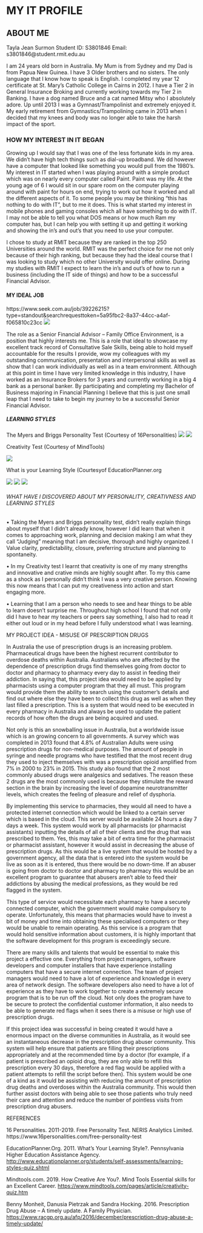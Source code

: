 <html>
<head>
</head>
<body>

<h1>MY IT PROFILE</h1> 

<h2>ABOUT ME</h2>

<p>Tayla Jean Surmon
Student ID: S3801846
Email: s3801846@student.rmit.edu.au 


I am 24 years old born in Australia. My Mum is from Sydney and my Dad is from Papua New Guinea. I have 3 Older brothers and no sisters. 
The only language that I know how to speak is English. I completed my year 12 certificate at St. Mary’s Catholic College in Cairns in 2012. 
I have a Tier 2 in General Insurance Broking and currently working towards my Tier 2 in Banking. I have a dog named Bruce and a cat named Mitsy who I absolutely adore. 
Up until 2013 I was a Gymnast/Trampolinist and extremely enjoyed it. My early retirement from Gymnastics/Trampolining came in 2013 when I decided that my knees and 
body was no longer able to take the harsh impact of the sport.</p>

<h3>HOW MY INTEREST IN IT BEGAN</h3>

<p>Growing up I would say that I was one of the less fortunate kids in my area. We didn’t have high tech things such as dial-up broadband. 
   We dd however have a computer that looked like something you would pull from the 1980’s. My interest in IT started when I was playing around 
   with a simple product which was on nearly every computer called Paint. Paint was my life. At the young age of 6 I would sit in our spare room 
   on the computer playing around with paint for hours on end, trying to work out how it worked and all the different aspects of it. 
   To some people you may be thinking “this has nothing to do with IT”, but to me it does. This is what started my interest in mobile phones and 
   gaming consoles which all have something to do with IT. I may not be able to tell you what DOS means or how much Ram my computer has, 
   but I can help you with setting it up and getting it working and showing the in’s and out’s that you need to use your computer. 

   I chose to study at RMIT because they are ranked in the top 250 Universities around the world. RMIT was the perfect choice for me not only 
   because of their high ranking, but because they had the ideal course that I was looking to study which no other University would offer online. 
   During my studies with RMIT I expect to learn the in’s and out’s of how to run a business (including the IT side of things) and how to be 
   a successful Financial Advisor.</p>

<h4>MY IDEAL JOB</h4>

<p>https://www.seek.com.au/job/39226215?type=standout&searchrequesttoken=5a95fbc2-8a37-44cc-a4af-f065810c23cc

<img src="job.jpg">

   The role as a Senior Financial Advisor – Family Office Environment, is a position that highly interests me. This is a role that ideal to 
   showcase my excellent track record of Consultative Sale Skills, being able to hold myself accountable for the results I provide, wow my colleagues 
   with my outstanding communication, presentation and interpersonal skills as well as show that I can work individually as well as in a team 
   environment. Although at this point in time I have very limited knowledge in this industry, I have worked as an Insurance Brokers for 3 years and 
   currently working in a big 4 bank as a personal banker. By participating and completing my Bachelor of Business majoring in Financial Planning I 
   believe that this is just one small leap that I need to take to begin my journey to be a successful Senior Financial Advisor.</p>
   
<h5>LEARNING STYLES</h5>

<p>The Myers and Briggs Personality Test (Courtesy of 16Personalities)

   <img src="personality.jpg">
   <img src="your personality.jpg">

   Creativity Test (Courtesy of MindTools)
   
   <img src="creativity.jpg">

   
   What is your Learning Style (Courtesyof EducationPlanner.org
   
   <img src="learning style.jpg">
   <img src="auditory.jpg">
   <img src="visual.jpg"></p>
   
<h6>WHAT HAVE I DISCOVERED ABOUT MY PERSONALITY, CREATIVNESS AND LEARNING STYLES</h6>

<p>• Taking the Myers and Briggs personality test, didn’t really explain things about myself that I didn’t already know, 
     however I did learn that when it comes to approaching work, planning and decision making I am what they call “Judging” 
	 meaning that I am decisive, thorough and highly organized. I Value clarity, predictability, closure, preferring structure and 
	 planning to spontaneity. 
	 
   • In my Creativity test I learnt that creativity is one of my many strengths and innovative and crative minds are highly sought after. 
     To my this came as a shock as I personally didn’t think I was a very creative person. Knowing this now means that I can put my 
	 creativeness into action and start engaging more. 
	 
   • Learning that I am a person who needs to see and hear things to be able to learn doesn’t surprise me. Throughout high school I found that 
     not only did I have to hear my teachers or peers say something, I also had to read it either out loud or in my head before I 
	 fully understood what I was learning.</p>

<h7>MY PROJECT IDEA - MISUSE OF PRESCRIPTION DRUGS</h7>

<p>In Australia the use of prescription drugs is an increasing problem. Pharmaceutical drugs have been the highest recurrent contributor to 
   overdose deaths within Australia. Australians who are affected by the dependence of prescription drugs find themselves going from doctor to 
   doctor and pharmacy to pharmacy every day to assist in feeding their addiction. In saying that, this project idea would need to be applied by 
   pharmacists using a computer program that they all must. This program would provide them the ability to search using the customer’s details 
   and find out where else they have been to collect this drug as well as when they last filled a prescription. This is a system that would need 
   to be executed in every pharmacy in Australia and always be used to update the patient records of how often the drugs are being acquired and 
   used. 

   Not only is this an snowballing issue in Australia, but a worldwide issue which is an growing concern to all governments. A survey which 
   was completed in 2013 found that 4.8% of Australian Adults were using prescription drugs for non-medical purposes. The amount of people in syringe
   and needle programs who have testified that the most recent drug they used to inject themselves with was a prescription opioid amplified 
   from 7% in 2000 to 23% in 2015. This study also found that the 2 most commonly abused drugs were analgesics and sedatives. 
   The reason these 2 drugs are the most commonly used is because they stimulate the reward section in the brain by increasing the level of 
   dopamine neurotransmitter levels, which creates the feeling of pleasure and relief of dysphoria. 

   By implementing this service to pharmacies, they would all need to have a protected internet connection which would be linked to a certain 
   server which is based in the cloud. This server would be available 24 hours a day 7 days a week. This system would work by all pharmacists 
   (or pharmacist assistants) inputting the details of all of their clients and the drug that was prescribed to them. Yes, this may take a bit of 
   extra time for the pharmacist or pharmacist assistant, however it would assist in decreasing the abuse of prescription drugs. As this would 
   be a live system that would be hosted by a government agency, all the data that is entered into the system would be live as soon as it is 
   entered, thus there would be no down-time. If an abuser is going from doctor to doctor and pharmacy to pharmacy this would be an excellent 
   program to guarantee that abusers aren’t able to feed their addictions by abusing the medical professions, as they would be red flagged in the 
   system. 

   This type of service would necessitate each pharmacy to have a securely connected computer, which the government would make compulsory to 
   operate. Unfortunately, this means that pharmacies would have to invest a bit of money and time into obtaining these specialised computers or 
   they would be unable to remain operating. As this service is a program that would hold sensitive information about customers, it is highly 
   important that the software development for this program is exceedingly secure.

   There are many skills and talents that would be essential to make this project a effective one. Everything from project managers, software 
   developers and computer installers that have experience installing computers that have a secure internet connection. The team of project managers 
   would need to have a lot of experience and knowledge in every area of network design. The software developers also need to have a lot of 
   experience as they have to work together to create a extremely secure program that is to be run off the cloud. Not only does the program have 
   to be secure to protect the confidential customer information, it also needs to be able to generate red flags when it sees there is a misuse or 
   high use of prescription drugs. 

   If this project idea was successful in being created it would have a enormous impact on the diverse communities in Australia, as it would see 
   an instantaneous decrease in the prescription drug abuser community. This system will help ensure that patients are filling their prescriptions 
   appropriately and at the recommended time by a doctor (for example, if a patient is prescribed an opioid drug, they are only able to refill 
   this prescription every 30 days, therefore a red flag would be applied with a patient attempts to refill the script before then). This system 
   would be one of a kind as it would be assisting with reducing the amount of prescription drug deaths and overdoses within the Australia 
   community. This would then further assist doctors with being able to see those patients who truly need their care and attention and reduce 
   the number of pointless visits from prescription drug abusers.</p>
   
<h8>REFERENCES</h8>

<p>16 Personalities. 2011-2019. Free Personality Test. NERIS Analytics Limited. 
   https://www.16personalities.com/free-personality-test


   EducationPlanner.Org. 2011. What’s Your Learning Style?. Pennsylvania Higher Education Assistance Agency. 
   http://www.educationplanner.org/students/self-assessments/learning-styles-quiz.shtml


   Mindtools.com. 2019. How Creative Are You?. Mind Tools Essential skills for an Excellent Career. 
   https://www.mindtools.com/pages/article/creativity-quiz.htm


   Benny Monheit, Danusia Pietrzak and Sandra Hocking. 2016. Prescription Drug Abuse – A timely update. A Family Physician. 
   https://www.racgp.org.au/afp/2016/december/prescription-drug-abuse-a-timely-update/</p>

</html>
